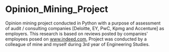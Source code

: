 # Opinion_Mining_Project
Opinion mining project conducted in Python with a purpose of assessment of audit / consulting companies [Deloitte, EY, PwC, Kpmg and Accenture] as employers. This research is based on reviews posted by companies' employees posed on www.indeed.com, Project was conducted by a colleague of mine and myself during 3rd year of Engineering Studies.
